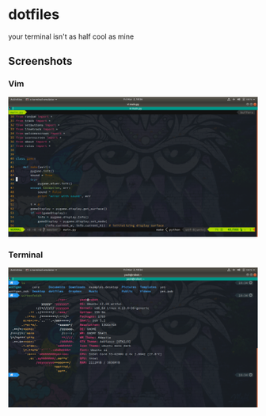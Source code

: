 # dotfiles
your terminal isn't as half cool as mine

## Screenshots

### Vim

![Vim](/screenshots/vim.png)

### Terminal

![Terminal](/screenshots/screenfetch.png)
